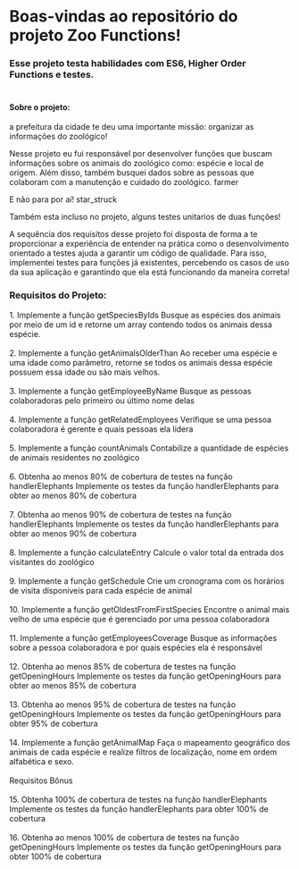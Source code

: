 <h1> Boas-vindas ao repositório do projeto Zoo Functions! </h1>
<h3>
Esse projeto testa habilidades com ES6, Higher Order Functions e testes. <br><br>
 </h3>
 
 <h4>Sobre o projeto:</h4>
 <p>
 a prefeitura da cidade te deu uma importante missão: organizar as informações do zoológico!

Nesse projeto eu fui responsável por desenvolver funções que buscam informações sobre os animais do zoológico como: espécie e local de origem. Além disso, também  busquei dados sobre as pessoas que colaboram com a manutenção e cuidado do zoológico. farmer

E não para por aí! star_struck

Também esta incluso no projeto, alguns testes unitarios de duas funções!

A sequência dos requisitos desse projeto foi disposta de forma a te proporcionar a experiência de entender na prática como o desenvolvimento orientado a testes ajuda a garantir um código de qualidade. Para isso, implementei testes para funções já existentes, percebendo os casos de uso da sua aplicação e garantindo que ela está funcionando da maneira correta! </p>

 <h3> Requisitos do Projeto: </h3>
 
 <p> 
  1. Implemente a função getSpeciesByIds
Busque as espécies dos animais por meio de um id e retorne um array contendo todos os animais dessa espécie. <br><br>
2. Implemente a função getAnimalsOlderThan
Ao receber uma espécie e uma idade como parâmetro, retorne se todos os animais dessa espécie possuem essa idade ou são mais velhos.<br><br>
3. Implemente a função getEmployeeByName
Busque as pessoas colaboradoras pelo primeiro ou último nome delas<br><br>
4. Implemente a função getRelatedEmployees
Verifique se uma pessoa colaboradora é gerente e quais pessoas ela lidera<br><br>
5. Implemente a função countAnimals
Contabilize a quantidade de espécies de animais residentes no zoológico<br><br>
6. Obtenha ao menos 80% de cobertura de testes na função handlerElephants
Implemente os testes da função handlerElephants para obter ao menos 80% de cobertura<br><br>
7. Obtenha ao menos 90% de cobertura de testes na função handlerElephants
Implemente os testes da função handlerElephants para obter ao menos 90% de cobertura<br><br>
8. Implemente a função calculateEntry
Calcule o valor total da entrada dos visitantes do zoológico<br><br>
9. Implemente a função getSchedule
Crie um cronograma com os horários de visita disponíveis para cada espécie de animal<br><br>
10. Implemente a função getOldestFromFirstSpecies
Encontre o animal mais velho de uma espécie que é gerenciado por uma pessoa colaboradora<br><br>
11. Implemente a função getEmployeesCoverage
Busque as informações sobre a pessoa colaboradora e por quais espécies ela é responsável<br><br>
12. Obtenha ao menos 85% de cobertura de testes na função getOpeningHours
Implemente os testes da função getOpeningHours para obter ao menos 85% de cobertura<br><br>
13. Obtenha ao menos 95% de cobertura de testes na função getOpeningHours
Implemente os testes da função getOpeningHours para obter 95% de cobertura<br><br>
14. Implemente a função getAnimalMap
Faça o mapeamento geográfico dos animais de cada espécie e realize filtros de localização, nome em ordem alfabética e sexo.<br><br>
Requisitos Bônus<br><br>
15. Obtenha 100% de cobertura de testes na função handlerElephants
Implemente os testes da função handlerElephants para obter 100% de cobertura<br><br>
16. Obtenha ao menos 100% de cobertura de testes na função getOpeningHours
Implemente os testes da função getOpeningHours para obter 100% de cobertura<br><br>
</p>
 
